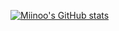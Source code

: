 [![Miinoo's GitHub stats](https://github-readme-stats.vercel.app/api?username=Miinoo11)](https://github.com/anuraghazra/github-readme-stats)
